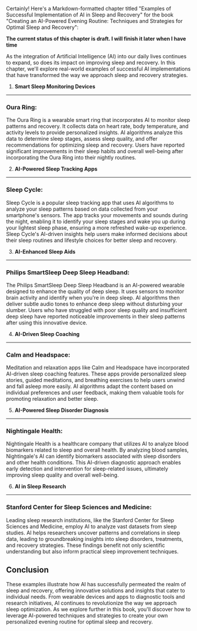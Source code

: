 Certainly! Here's a Markdown-formatted chapter titled "Examples of Successful Implementation of AI in Sleep and Recovery" for the book "Creating an AI-Powered Evening Routine: Techniques and Strategies for Optimal Sleep and Recovery":

**The current status of this chapter is draft. I will finish it later when I have time**

As the integration of Artificial Intelligence (AI) into our daily lives continues to expand, so does its impact on improving sleep and recovery. In this chapter, we'll explore real-world examples of successful AI implementations that have transformed the way we approach sleep and recovery strategies.

1. **Smart Sleep Monitoring Devices**
-------------------------------------

### **Oura Ring:**

The Oura Ring is a wearable smart ring that incorporates AI to monitor sleep patterns and recovery. It collects data on heart rate, body temperature, and activity levels to provide personalized insights. AI algorithms analyze this data to determine sleep stages, assess sleep quality, and offer recommendations for optimizing sleep and recovery. Users have reported significant improvements in their sleep habits and overall well-being after incorporating the Oura Ring into their nightly routines.

2. **AI-Powered Sleep Tracking Apps**
-------------------------------------

### **Sleep Cycle:**

Sleep Cycle is a popular sleep tracking app that uses AI algorithms to analyze your sleep patterns based on data collected from your smartphone's sensors. The app tracks your movements and sounds during the night, enabling it to identify your sleep stages and wake you up during your lightest sleep phase, ensuring a more refreshed wake-up experience. Sleep Cycle's AI-driven insights help users make informed decisions about their sleep routines and lifestyle choices for better sleep and recovery.

3. **AI-Enhanced Sleep Aids**
-----------------------------

### **Philips SmartSleep Deep Sleep Headband:**

The Philips SmartSleep Deep Sleep Headband is an AI-powered wearable designed to enhance the quality of deep sleep. It uses sensors to monitor brain activity and identify when you're in deep sleep. AI algorithms then deliver subtle audio tones to enhance deep sleep without disturbing your slumber. Users who have struggled with poor sleep quality and insufficient deep sleep have reported noticeable improvements in their sleep patterns after using this innovative device.

4. **AI-Driven Sleep Coaching**
-------------------------------

### **Calm and Headspace:**

Meditation and relaxation apps like Calm and Headspace have incorporated AI-driven sleep coaching features. These apps provide personalized sleep stories, guided meditations, and breathing exercises to help users unwind and fall asleep more easily. AI algorithms adapt the content based on individual preferences and user feedback, making them valuable tools for promoting relaxation and better sleep.

5. **AI-Powered Sleep Disorder Diagnosis**
------------------------------------------

### **Nightingale Health:**

Nightingale Health is a healthcare company that utilizes AI to analyze blood biomarkers related to sleep and overall health. By analyzing blood samples, Nightingale's AI can identify biomarkers associated with sleep disorders and other health conditions. This AI-driven diagnostic approach enables early detection and intervention for sleep-related issues, ultimately improving sleep quality and overall well-being.

6. **AI in Sleep Research**
---------------------------

### **Stanford Center for Sleep Sciences and Medicine:**

Leading sleep research institutions, like the Stanford Center for Sleep Sciences and Medicine, employ AI to analyze vast datasets from sleep studies. AI helps researchers uncover patterns and correlations in sleep data, leading to groundbreaking insights into sleep disorders, treatments, and recovery strategies. These findings benefit not only scientific understanding but also inform practical sleep improvement techniques.

Conclusion
----------

These examples illustrate how AI has successfully permeated the realm of sleep and recovery, offering innovative solutions and insights that cater to individual needs. From wearable devices and apps to diagnostic tools and research initiatives, AI continues to revolutionize the way we approach sleep optimization. As we explore further in this book, you'll discover how to leverage AI-powered techniques and strategies to create your own personalized evening routine for optimal sleep and recovery.
